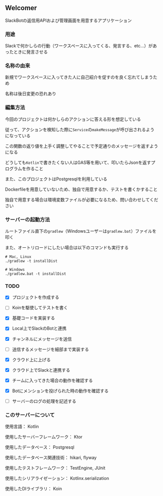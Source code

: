 ## Welcomer
SlackBotの返信用APIおよび管理画面を用意するアプリケーション


### 用途
Slackで何かしらの行動（ワークスペースに入ってくる、発言する、etc...）があったときに発言させる

### 名称の由来
新規でワークスペースに入ってきた人に自己紹介を促すのを良く忘れてしまうため

名称は後日変更の恐れあり

### 編集方法

今回のプロジェクトは何かしらのアクションに答える形を想定している

従って、アクションを検知した際に`Service`の`makeMessage`が呼び出されるようになっている

この関数の返り値を上手く調整してやることで予定通りのメッセージを返すようになる

どうしても`Kotlin`で書きたくない人はGAS等を用いて、叩いたらJsonを返すプログラムを作ること

また、このプロジェクトはPostgresqlを利用している

Dockerfileを用意していないため、独自で用意するか、テストを書くかすること

独自で用意する場合は環境変数ファイルが必要になるため、問い合わせしてください

### サーバーの起動方法
ルートファイル直下の`gradlew`（Windowsユーザーは`gradlew.bat`）ファイルを叩く

また、オートリロードにしたい場合は以下のコマンドも実行する

```
# Mac, Linux
./gradlew -t installDist

# Windows
./gradlew.bat -t installDist
```

[comment]: <> (但し、テスト自体はサーバーを立ち上げなくても動くため、これらのステップをする必要はない)

### TODO

- [x] プロジェクトを作成する

- [ ] Koinを駆使してテストを書く

- [x] 基礎コードを実装する

- [x] Local上でSlackのBotと連携

- [x] チャンネルにメッセージを送信

- [ ] 送信するメッセージを細部まで実装する
 
- [x] クラウド上に上げる

- [x] クラウド上でSlackと連携する

- [x] チームに入ってきた場合の動作を確認する

- [x] Botにメンションを投げられた時の動作を確認する

- [ ] サーバーのログの処理を記述する



### このサーバーについて
使用言語： Kotlin

使用したサーバーフレームワーク： Ktor

使用したデータベース： Postgresql

使用したデータベース関連技術： hikari, flyway

使用したテストフレームワーク： TestEngine, JUnit

使用したシリアライゼーション： Kotlinx.serialization

使用したDIライブラリ： Koin
